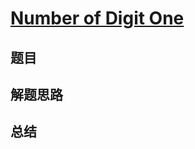 # [Number of Digit One](https://leetcode.com/problems/number-of-digit-one/)

## 题目


## 解题思路


## 总结


